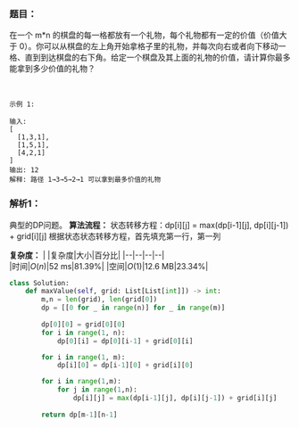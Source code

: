 ### 题目：
在一个 m*n 的棋盘的每一格都放有一个礼物，每个礼物都有一定的价值（价值大于 0）。你可以从棋盘的左上角开始拿格子里的礼物，并每次向右或者向下移动一格、直到到达棋盘的右下角。给定一个棋盘及其上面的礼物的价值，请计算你最多能拿到多少价值的礼物？

 
```
示例 1:

输入: 
[
  [1,3,1],
  [1,5,1],
  [4,2,1]
]
输出: 12
解释: 路径 1→3→5→2→1 可以拿到最多价值的礼物
```

### 解析1：
典型的DP问题。
**算法流程：**
状态转移方程：dp[i][j] = max(dp[i-1][j], dp[i][j-1]) + grid[i][j]
根据状态状态转移方程，首先填充第一行，第一列

**复杂度：**
|  |复杂度|大小|百分比|
|--|--|--|--|   
|时间|$O(n)$|52 ms|81.39%|
|空间|$O(1)$|12.6 MB|23.34%|

```python
class Solution:
    def maxValue(self, grid: List[List[int]]) -> int:
        m,n = len(grid), len(grid[0])
        dp = [[0 for _ in range(n)] for _ in range(m)]
        
        dp[0][0] = grid[0][0]
        for i in range(1, n):
            dp[0][i] = dp[0][i-1] + grid[0][i]

        for i in range(1, m):
            dp[i][0] = dp[i-1][0] + grid[i][0]

        for i in range(1,m):
            for j in range(1,n):
                dp[i][j] = max(dp[i-1][j], dp[i][j-1]) + grid[i][j]
        
        return dp[m-1][n-1]

```